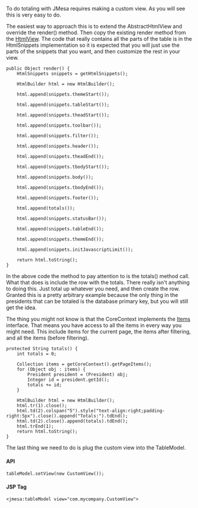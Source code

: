 To do totaling with JMesa requires making a custom view. As you will see this is very easy to do.

The easiest way to approach this is to extend the AbstractHtmlView and override the render() method. Then copy the existing render method from the [HtmlView](http://code.google.com/p/jmesa/source/browse/trunk/jmesa/src/org/jmesa/view/html/HtmlView.java). The code that really contains all the parts of the table is in the HtmlSnippets implementation so it is expected that you will just use the parts of the snippets that you want, and then customize the rest in your view.

```
public Object render() {
    HtmlSnippets snippets = getHtmlSnippets();

    HtmlBuilder html = new HtmlBuilder();

    html.append(snippets.themeStart());

    html.append(snippets.tableStart());

    html.append(snippets.theadStart());

    html.append(snippets.toolbar());

    html.append(snippets.filter());

    html.append(snippets.header());

    html.append(snippets.theadEnd());

    html.append(snippets.tbodyStart());

    html.append(snippets.body());

    html.append(snippets.tbodyEnd());

    html.append(snippets.footer());

    html.append(totals());

    html.append(snippets.statusBar());

    html.append(snippets.tableEnd());

    html.append(snippets.themeEnd());

    html.append(snippets.initJavascriptLimit());

    return html.toString();
}
```

In the above code the method to pay attention to is the totals() method call. What that does is include the row with the totals. There really isn't anything to doing this. Just total up whatever you need, and then create the row. Granted this is a pretty arbitrary example because the only thing in the presidents that can be totaled is the database primary key, but you will still get the idea.

The thing you might not know is that the CoreContext implements the [Items](http://docs.jmesa.org/org/jmesa/core/Items.html) interface. That means you have access to all the items in every way you might need. This include items for the current page, the items after filtering, and all the items (before filtering).

```
protected String totals() {
    int totals = 0;

    Collection items = getCoreContext().getPageItems();
    for (Object obj : items) {
        President president = (President) obj;
        Integer id = president.getId();
        totals += id;
    }

    HtmlBuilder html = new HtmlBuilder();
    html.tr(1).close();
    html.td(2).colspan("5").style("text-align:right;padding-right:5px").close().append("Totals:").tdEnd();
    html.td(2).close().append(totals).tdEnd();
    html.trEnd(1);
    return html.toString();
}
```

The last thing we need to do is plug the custom view into the TableModel.

#### API ####

```
tableModel.setView(new CustomView());
```

#### JSP Tag ####

```
<jmesa:tableModel view="com.mycompany.CustomView">
```